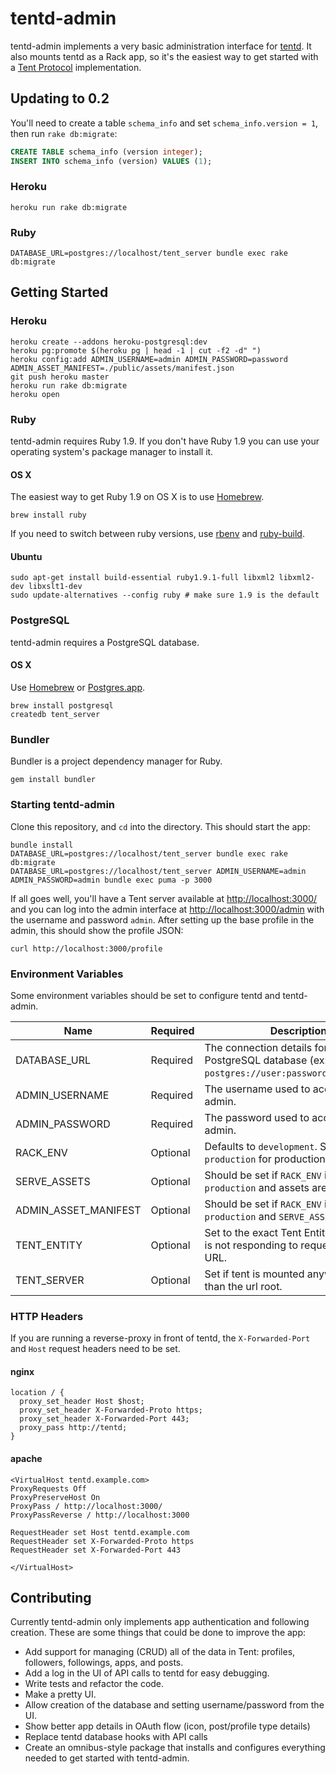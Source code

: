 # tentd-admin

tentd-admin implements a very basic administration interface for
[tentd](https://github.com/tent/tentd). It also mounts tentd as a Rack app, so
it's the easiest way to get started with a [Tent Protocol](http://tent.io)
implementation.

## Updating to 0.2

You'll need to create a table `schema_info` and set `schema_info.version = 1`, then run `rake db:migrate`:

```sql
CREATE TABLE schema_info (version integer);
INSERT INTO schema_info (version) VALUES (1);
```

### Heroku

```
heroku run rake db:migrate
```

### Ruby

```
DATABASE_URL=postgres://localhost/tent_server bundle exec rake db:migrate
```


## Getting Started

### Heroku

```shell
heroku create --addons heroku-postgresql:dev
heroku pg:promote $(heroku pg | head -1 | cut -f2 -d" ")
heroku config:add ADMIN_USERNAME=admin ADMIN_PASSWORD=password ADMIN_ASSET_MANIFEST=./public/assets/manifest.json
git push heroku master
heroku run rake db:migrate
heroku open
```

### Ruby

tentd-admin requires Ruby 1.9. If you don't have Ruby 1.9 you can use your
operating system's package manager to install it.

#### OS X

The easiest way to get Ruby 1.9 on OS X is to use [Homebrew](http://mxcl.github.com/homebrew/).

```shell
brew install ruby
```

If you need to switch between ruby versions, use
[rbenv](https://github.com/sstephenson/rbenv) and
[ruby-build](https://github.com/sstephenson/ruby-build).


#### Ubuntu

```shell
sudo apt-get install build-essential ruby1.9.1-full libxml2 libxml2-dev libxslt1-dev
sudo update-alternatives --config ruby # make sure 1.9 is the default
```


### PostgreSQL

tentd-admin requires a PostgreSQL database.

#### OS X

Use [Homebrew](http://mxcl.github.com/homebrew/) or [Postgres.app](http://postgresapp.com/).

```shell
brew install postgresql
createdb tent_server
```


### Bundler

Bundler is a project dependency manager for Ruby.

```
gem install bundler
```


### Starting tentd-admin

Clone this repository, and `cd` into the directory. This should start the app:

```shell
bundle install
DATABASE_URL=postgres://localhost/tent_server bundle exec rake db:migrate
DATABASE_URL=postgres://localhost/tent_server ADMIN_USERNAME=admin ADMIN_PASSWORD=admin bundle exec puma -p 3000
```

If all goes well, you'll have a Tent server available at
[http://localhost:3000/](http://localhost:3000/) and you can log into the admin
interface at [http://localhost:3000/admin](http://postgresapp.com/) with the
username and password `admin`. After setting up the base profile in the admin,
this should show the profile JSON:

```shell
curl http://localhost:3000/profile
```

### Environment Variables

Some environment variables should be set to configure tentd and tentd-admin.

| Name | Required | Description |
| ---- | -------- | ----------- |
| DATABASE_URL | Required | The connection details for the PostgreSQL database (ex: `postgres://user:password@host/dbname`) |
| ADMIN_USERNAME | Required | The username used to access tentd-admin. |
| ADMIN_PASSWORD | Required | The password used to access tentd-admin. |
| RACK_ENV | Optional | Defaults to `development`. Set to `production` for production deployments. |
| SERVE_ASSETS | Optional | Should be set if `RACK_ENV` is set to `production` and assets aren't on a CDN. |
| ADMIN_ASSET_MANIFEST | Optional | Should be set if `RACK_ENV` is set to `production` and `SERVE_ASSETS` is not set. |
| TENT_ENTITY | Optional | Set to the exact Tent Entity URL if tentd is not responding to requests at the URL. |
| TENT_SERVER | Optional | Set if tent is mounted anywhere other than the url root. |

### HTTP Headers

If you are running a reverse-proxy in front of tentd, the `X-Forwarded-Port` and `Host` request headers need to be set.

#### nginx

```
location / {
  proxy_set_header Host $host;
  proxy_set_header X-Forwarded-Proto https;
  proxy_set_header X-Forwarded-Port 443;
  proxy_pass http://tentd;
}
```

#### apache

```
<VirtualHost tentd.example.com>
ProxyRequests Off
ProxyPreserveHost On
ProxyPass / http://localhost:3000/
ProxyPassReverse / http://localhost:3000

RequestHeader set Host tentd.example.com
RequestHeader set X-Forwarded-Proto https
RequestHeader set X-Forwarded-Port 443

</VirtualHost>
```

## Contributing

Currently tentd-admin only implements app authentication and following creation.
These are some things that could be done to improve the app:

- Add support for managing (CRUD) all of the data in Tent: profiles, followers,
  followings, apps, and posts.
- Add a log in the UI of API calls to tentd for easy debugging.
- Write tests and refactor the code.
- Make a pretty UI.
- Allow creation of the database and setting username/password from the UI.
- Show better app details in OAuth flow (icon, post/profile type details)
- Replace tentd database hooks with API calls
- Create an omnibus-style package that installs and configures everything needed
  to get started with tentd-admin.
